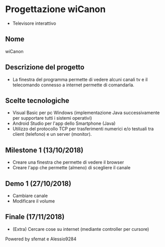 # Progettazione wiCanon
- Televisore interattivo

## Nome
wiCanon

## Descrizione del progetto
- La finestra del programma permette di vedere alcuni canali tv e il telecomando connesso a internet permette di comandarla.

## Scelte tecnologiche
- Visual Basic per pc Windows (implementazione Java successivamente per supportare tutti i sistemi operativi)
- Android Studio per l'app dello Smartphone (Java)
- Utilizzo del protocollo TCP per trasferimenti numerici e/o testuali tra client (telefono) e un server (monitor).

## Milestone 1 (13/10/2018)
- Creare una finestra che permette di vedere il browser
- Creare l'app che permette (almeno) di scegliere il canale

## Demo 1 (27/10/2018)
- Cambiare canale
- Modificare il volume


## Finale (17/11/2018)
- (Extra) Cercare cose su internet (mediante controller per cursore)

Powered by sfemat e Alessio9284
